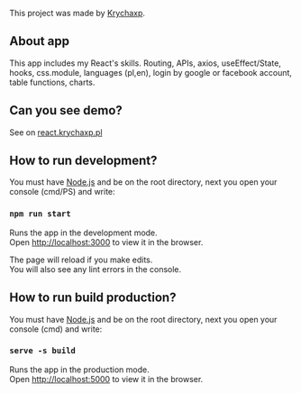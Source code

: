 This project was made by [Krychaxp](https://krychaxp.pl/?utm_source=github_react_readme&utm_content=link).

## About app

This app includes my React's skills.
Routing, APIs, axios, useEffect/State, hooks, css.module, languages (pl,en), 
login by google or facebook account, table functions, charts. 

## Can you see demo?

See on [react.krychaxp.pl](http://react.krychaxp.pl)

## How to run development?

You must have [Node.js](https://nodejs.org) and be on the root directory, next you open your console (cmd/PS) and write:

### `npm run start`

Runs the app in the development mode.<br />
Open [http://localhost:3000](http://localhost:3000) to view it in the browser.

The page will reload if you make edits.<br />
You will also see any lint errors in the console.

## How to run build production?

You must have [Node.js](https://nodejs.org) and be on the root directory, next you open your console (cmd) and write:

### `serve -s build`

Runs the app in the production mode.<br />
Open [http://localhost:5000](http://localhost:5000) to view it in the browser.